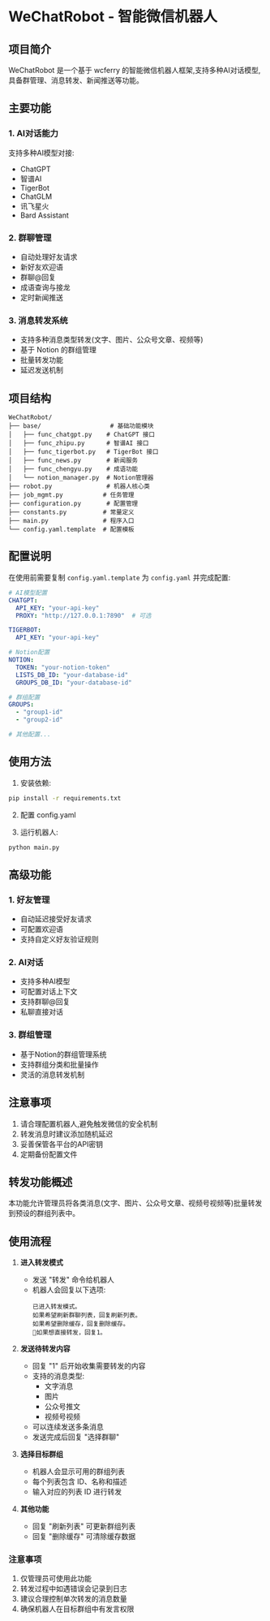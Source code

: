 # WeChatRobot - 智能微信机器人

## 项目简介

WeChatRobot 是一个基于 wcferry 的智能微信机器人框架,支持多种AI对话模型,具备群管理、消息转发、新闻推送等功能。

## 主要功能

### 1. AI对话能力
支持多种AI模型对接:
- ChatGPT
- 智谱AI
- TigerBot
- ChatGLM
- 讯飞星火
- Bard Assistant

### 2. 群聊管理
- 自动处理好友请求
- 新好友欢迎语
- 群聊@回复
- 成语查询与接龙
- 定时新闻推送

### 3. 消息转发系统
- 支持多种消息类型转发(文字、图片、公众号文章、视频等)
- 基于 Notion 的群组管理
- 批量转发功能
- 延迟发送机制

## 项目结构

```
WeChatRobot/
├── base/                   # 基础功能模块
│   ├── func_chatgpt.py    # ChatGPT 接口
│   ├── func_zhipu.py      # 智谱AI 接口
│   ├── func_tigerbot.py   # TigerBot 接口
│   ├── func_news.py       # 新闻服务
│   ├── func_chengyu.py    # 成语功能
│   └── notion_manager.py  # Notion管理器
├── robot.py               # 机器人核心类
├── job_mgmt.py           # 任务管理
├── configuration.py       # 配置管理
├── constants.py          # 常量定义
├── main.py               # 程序入口
└── config.yaml.template  # 配置模板
```

## 配置说明

在使用前需要复制 `config.yaml.template` 为 `config.yaml` 并完成配置:

```yaml
# AI模型配置
CHATGPT:
  API_KEY: "your-api-key"
  PROXY: "http://127.0.0.1:7890"  # 可选

TIGERBOT:
  API_KEY: "your-api-key"

# Notion配置
NOTION:
  TOKEN: "your-notion-token"
  LISTS_DB_ID: "your-database-id"
  GROUPS_DB_ID: "your-database-id"

# 群组配置
GROUPS:
  - "group1-id"
  - "group2-id"

# 其他配置...
```

## 使用方法

1. 安装依赖:
```bash
pip install -r requirements.txt
```

2. 配置 config.yaml

3. 运行机器人:
```bash
python main.py
```

## 高级功能

### 1. 好友管理
- 自动延迟接受好友请求
- 可配置欢迎语
- 支持自定义好友验证规则

### 2. AI对话
- 支持多种AI模型
- 可配置对话上下文
- 支持群聊@回复
- 私聊直接对话

### 3. 群组管理
- 基于Notion的群组管理系统
- 支持群组分类和批量操作
- 灵活的消息转发机制

## 注意事项

1. 请合理配置机器人,避免触发微信的安全机制
2. 转发消息时建议添加随机延迟
3. 妥善保管各平台的API密钥
4. 定期备份配置文件

## 转发功能概述

本功能允许管理员将各类消息(文字、图片、公众号文章、视频号视频等)批量转发到预设的群组列表中。

## 使用流程

1. **进入转发模式**
   - 发送 "转发" 命令给机器人
   - 机器人会回复以下选项:
     ```
     已进入转发模式。
     如果希望刷新群聊列表，回复刷新列表。
     如果希望删除缓存，回复删除缓存。
     🌟如果想直接转发，回复1。
     ```

2. **发送待转发内容**
   - 回复 "1" 后开始收集需要转发的内容
   - 支持的消息类型:
     - 文字消息
     - 图片
     - 公众号推文
     - 视频号视频
   - 可以连续发送多条消息
   - 发送完成后回复 "选择群聊"

3. **选择目标群组**
   - 机器人会显示可用的群组列表
   - 每个列表包含 ID、名称和描述
   - 输入对应的列表 ID 进行转发

4. **其他功能**
   - 回复 "刷新列表" 可更新群组列表
   - 回复 "删除缓存" 可清除缓存数据
   
### 注意事项
1. 仅管理员可使用此功能
2. 转发过程中如遇错误会记录到日志
3. 建议合理控制单次转发的消息数量
4. 确保机器人在目标群组中有发言权限